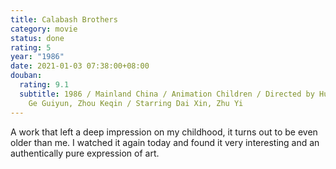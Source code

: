 ```yaml
---
title: Calabash Brothers
category: movie
status: done
rating: 5
year: "1986"
date: 2021-01-03 07:38:00+08:00
douban:
  rating: 9.1
  subtitle: 1986 / Mainland China / Animation Children / Directed by Hu Jinqing,
    Ge Guiyun, Zhou Keqin / Starring Dai Xin, Zhu Yi
---
```


A work that left a deep impression on my childhood, it turns out to be even older than me. I watched it again today and found it very interesting and an authentically pure expression of art.
